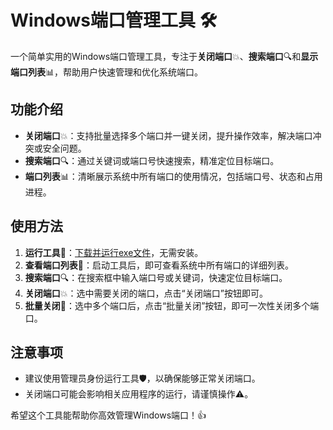# Windows端口管理工具 🛠️

一个简单实用的Windows端口管理工具，专注于**关闭端口**💥、**搜索端口**🔍和**显示端口列表**📊，帮助用户快速管理和优化系统端口。

## 功能介绍
- **关闭端口**💥：支持批量选择多个端口并一键关闭，提升操作效率，解决端口冲突或安全问题。
- **搜索端口**🔍：通过关键词或端口号快速搜索，精准定位目标端口。
- **端口列表**📊：清晰展示系统中所有端口的使用情况，包括端口号、状态和占用进程。

## 使用方法
1. **运行工具**🚀：[下载并运行exe文件](https://gitee.com/ilovesshan/win-portkill/blob/master/exe/windows-%E7%AB%AF%E5%8F%A3%E7%AE%A1%E7%90%86%E5%B7%A5%E5%85%B7%20Setup%201.0.0.exe)，无需安装。
2. **查看端口列表**👀：启动工具后，即可查看系统中所有端口的详细列表。
3. **搜索端口**🔍：在搜索框中输入端口号或关键词，快速定位目标端口。
4. **关闭端口**💥：选中需要关闭的端口，点击“关闭端口”按钮即可。
5. **批量关闭**📝：选中多个端口后，点击“批量关闭”按钮，即可一次性关闭多个端口。

## 注意事项
- 建议使用管理员身份运行工具🛡️，以确保能够正常关闭端口。
- 关闭端口可能会影响相关应用程序的运行，请谨慎操作⚠️。

希望这个工具能帮助你高效管理Windows端口！👍
